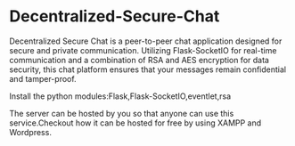 # Decentralized-Secure-Chat
Decentralized Secure Chat is a peer-to-peer chat application designed for secure and private communication. Utilizing Flask-SocketIO for real-time communication and a combination of RSA and AES encryption for data security, this chat platform ensures that your messages remain confidential and tamper-proof.


Install the python modules:Flask,Flask-SocketIO,eventlet,rsa

The server can be hosted by you so that anyone can use this service.Checkout how it can be hosted for free by using XAMPP and Wordpress.
